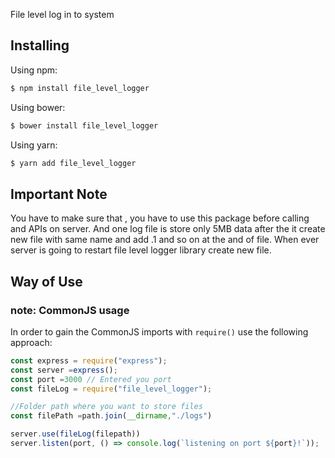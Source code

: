 File level log in to system

## Installing

Using npm:

```bash
$ npm install file_level_logger
```

Using bower:

```bash
$ bower install file_level_logger
```

Using yarn:

```bash
$ yarn add file_level_logger
```

## Important Note
You have to make sure that , you have to use this package before calling and APIs on server.
And one log file is store only 5MB data after the it create new file with same name and add .1 and so on at the and of file.
When ever server is going to restart file level logger library create new file.

## Way of Use

### note: CommonJS usage

In order to gain the CommonJS imports with `require()` use the following approach:

```js
const express = require("express");
const server =express(); 
const port =3000 // Entered you port
const fileLog = require("file_level_logger");

//Folder path where you want to store files
const filePath =path.join(__dirname,"./logs")

server.use(fileLog(filepath))
server.listen(port, () => console.log(`listening on port ${port}!`));

```

